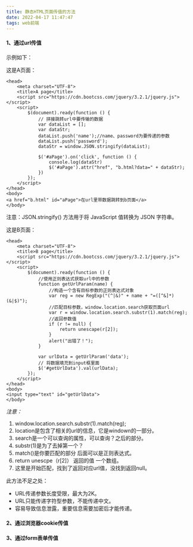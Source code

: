 ```yaml
---
title: 静态HTML页面传值的方法
date: 2022-04-17 11:47:47
tags: web前端
---
```


#### 1、通过url传值

示例如下：

这是A页面：

```
<head>
    <meta charset="UTF-8">
    <title>A page</title>
    <script src="https://cdn.bootcss.com/jquery/3.2.1/jquery.js"></script>
    <script>
        $(document).ready(function () {
            // 拼接跳转url中要传输的数据
            var dataList = [];
            var dataStr;
            dataList.push('name');//name、password为要传递的参数
            dataList.push('password');
            dataStr = window.JSON.stringify(dataList);

            $('#aPage').on('click', function () {
                console.log(dataStr)
                $('#aPage').attr("href", "b.html?data=" + dataStr);
            })
        });
    </script>
</head>
<body>
<a href="b.html" id="aPage">在url里带数据跳转到b页面</a>
</body>
```

注意：JSON.stringify() 方法用于将 JavaScript 值转换为 JSON 字符串。

这是B页面：

```
<head>
    <meta charset="UTF-8">
    <title>B page</title>
    <script src="https://cdn.bootcss.com/jquery/3.2.1/jquery.js"></script>
    <script>
        $(document).ready(function () {
            //使用正则表达式获取url中的参数
            function getUrlParam(name) {
                //构造一个含有目标参数的正则表达式对象
                var reg = new RegExp("(^|&)" + name + "=([^&]*)(&|$)");
                //匹配目标参数，window.location.search获取页面url
                var r = window.location.search.substr(1).match(reg);
                //返回参数值
                if (r != null) {
                    return unescape(r[2]);
                }
                alert("出错了！");
            }

            var urlData = getUrlParam('data');
            // 将数据填充到input框里面
            $('#getUrlData').val(urlData);
        });
    </script>
</head>
<body>
<input type="text" id="getUrlData">
</body>
```

*注意：*

1. window.location.search.substr(1).match(reg);  
2. location是包含了相关的url的信息，它是windown的一部分。  
3. search是一个可以查询的属性，可以查询？之后的部分。
4. substr(1)是为了去掉第一个？
5. match()是你要匹配的部分 后面可以是正则表达式。
6. return unescpe（r[2]） 返回的值 一个数组。  
7. 这里是开始匹配，找到了返回对应url值，没找到返回null。  

此方法不足之处： 

* URL传递参数长度受限，最大为2K。 
* URL只能传递字符型参数，不能传递中文。 
* 容易导致信息泄露，重要信息需要加密后才能传递。  

#### 2、通过浏览器cookie传值

#### 3、通过form表单传值
